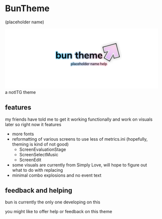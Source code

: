 # BunTheme
(placeholder name)

![logo](https://raw.githubusercontent.com/itBunHop/BunTheme/main/Graphics/logo%20(doubleres).png)
a notITG theme

## features
my friends have told me to get it working functionally and work on visuals later so right now it features

- more fonts
- reformatting of various screens to use less of metrics.ini (hopefully, theming is kind of not good)
    - ScreenEvaluationStage
    - ScreenSelectMusic
	- ScreenEdit
- some visuals are currently from Simply Love, will hope to figure out what to do with replacing
- minimal combo explosions and no event text


## feedback and helping
bun is currently the only one developing on this

you might like to offer help or feedback on this theme
